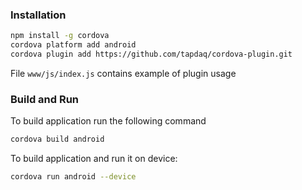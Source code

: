 ### Installation

```bash
npm install -g cordova
cordova platform add android
cordova plugin add https://github.com/tapdaq/cordova-plugin.git 
```

File `www/js/index.js` contains example of plugin usage

### Build and Run

To build application run the following command

```bash
cordova build android
```

To build application and run it on device:

```bash
cordova run android --device
```